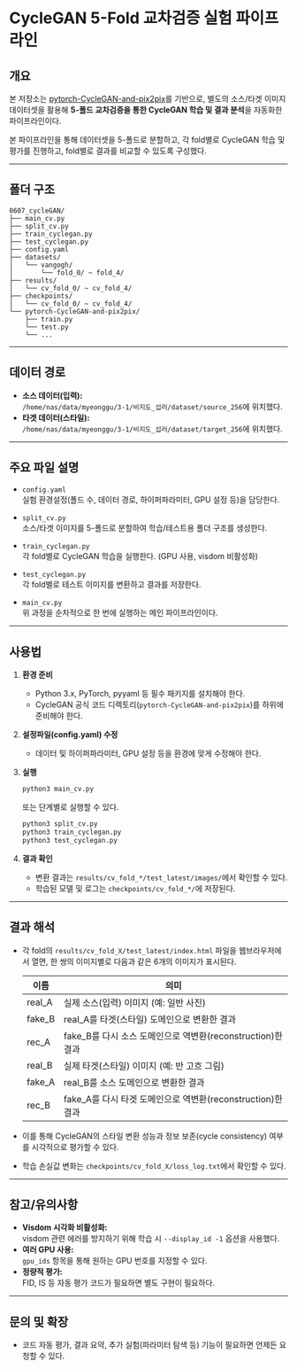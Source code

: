 # CycleGAN 5-Fold 교차검증 실험 파이프라인

## 개요

본 저장소는 [pytorch-CycleGAN-and-pix2pix](https://github.com/junyanz/pytorch-CycleGAN-and-pix2pix)를 기반으로,
별도의 소스/타겟 이미지 데이터셋을 활용해 **5-폴드 교차검증을 통한 CycleGAN 학습 및 결과 분석**을 자동화한 파이프라인이다.

본 파이프라인을 통해 데이터셋을 5-폴드로 분할하고, 각 fold별로 CycleGAN 학습 및 평가를 진행하고, fold별로 결과를 비교할 수 있도록 구성했다.

---

## 폴더 구조

```
0607_cycleGAN/
├── main_cv.py
├── split_cv.py
├── train_cyclegan.py
├── test_cyclegan.py
├── config.yaml
├── datasets/
│   └── vangogh/
│       └── fold_0/ ~ fold_4/
├── results/
│   └── cv_fold_0/ ~ cv_fold_4/
├── checkpoints/
│   └── cv_fold_0/ ~ cv_fold_4/
└── pytorch-CycleGAN-and-pix2pix/
    ├── train.py
    └── test.py
    └── ...
```

---

## 데이터 경로

- **소스 데이터(입력):**  
  `/home/nas/data/myeonggu/3-1/비지도_섭러/dataset/source_256`에 위치했다.
- **타겟 데이터(스타일):**  
  `/home/nas/data/myeonggu/3-1/비지도_섭러/dataset/target_256`에 위치했다.

---

## 주요 파일 설명

- `config.yaml`  
  실험 환경설정(폴드 수, 데이터 경로, 하이퍼파라미터, GPU 설정 등)을 담당한다.

- `split_cv.py`  
  소스/타겟 이미지를 5-폴드로 분할하여 학습/테스트용 폴더 구조를 생성한다.

- `train_cyclegan.py`  
  각 fold별로 CycleGAN 학습을 실행한다. (GPU 사용, visdom 비활성화)

- `test_cyclegan.py`  
  각 fold별로 테스트 이미지를 변환하고 결과를 저장한다.

- `main_cv.py`  
  위 과정을 순차적으로 한 번에 실행하는 메인 파이프라인이다.

---

## 사용법

1. **환경 준비**
   - Python 3.x, PyTorch, pyyaml 등 필수 패키지를 설치해야 한다.
   - CycleGAN 공식 코드 디렉토리(`pytorch-CycleGAN-and-pix2pix`)를 하위에 준비해야 한다.

2. **설정파일(config.yaml) 수정**
   - 데이터 및 하이퍼파라미터, GPU 설정 등을 환경에 맞게 수정해야 한다.

3. **실행**
   ```bash
   python3 main_cv.py
   ```
   또는 단계별로 실행할 수 있다.
   ```bash
   python3 split_cv.py
   python3 train_cyclegan.py
   python3 test_cyclegan.py
   ```

4. **결과 확인**
   - 변환 결과는 `results/cv_fold_*/test_latest/images/`에서 확인할 수 있다.
   - 학습된 모델 및 로그는 `checkpoints/cv_fold_*/`에 저장된다.

---

## 결과 해석

- 각 fold의 `results/cv_fold_X/test_latest/index.html` 파일을 웹브라우저에서 열면,
  한 쌍의 이미지별로 다음과 같은 6개의 이미지가 표시된다.

  | 이름      | 의미                                                        |
  |-----------|-----------------------------------------------------------|
  | real_A    | 실제 소스(입력) 이미지 (예: 일반 사진)                     |
  | fake_B    | real_A를 타겟(스타일) 도메인으로 변환한 결과               |
  | rec_A     | fake_B를 다시 소스 도메인으로 역변환(reconstruction)한 결과|
  | real_B    | 실제 타겟(스타일) 이미지 (예: 반 고흐 그림)                |
  | fake_A    | real_B를 소스 도메인으로 변환한 결과                       |
  | rec_B     | fake_A를 다시 타겟 도메인으로 역변환(reconstruction)한 결과|

- 이를 통해 CycleGAN의 스타일 변환 성능과 정보 보존(cycle consistency) 여부를 시각적으로 평가할 수 있다.
- 학습 손실값 변화는 `checkpoints/cv_fold_X/loss_log.txt`에서 확인할 수 있다.

---

## 참고/유의사항

- **Visdom 시각화 비활성화:**  
  visdom 관련 에러를 방지하기 위해 학습 시 `--display_id -1` 옵션을 사용했다.
- **여러 GPU 사용:**  
  `gpu_ids` 항목을 통해 원하는 GPU 번호를 지정할 수 있다.
- **정량적 평가:**  
  FID, IS 등 자동 평가 코드가 필요하면 별도 구현이 필요하다.

---

## 문의 및 확장

- 코드 자동 평가, 결과 요약, 추가 실험(파라미터 탐색 등) 기능이 필요하면 언제든 요청할 수 있다.